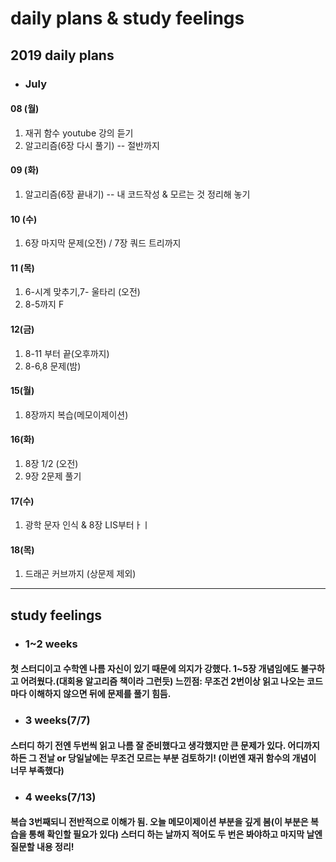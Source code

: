# daily plans & study feelings
## 2019 daily plans
* ### July
#### 08 (월)
1. 재귀 함수 youtube 강의 듣기
2. 알고리즘(6장 다시 풀기) -- 절반까지
#### 09 (화)
1. 알고리즘(6장 끝내기) -- 내 코드작성 & 모르는 것 정리해 놓기
#### 10 (수)
1. 6장 마지막 문제(오전) / 7장 쿼드 트리까지
#### 11 (목)
1. 6-시계 맞추기,7- 울타리 (오전)
2. 8-5까지 F
#### 12(금)
1. 8-11 부터 끝(오후까지)
2. 8-6,8 문제(밤)
#### 15(월)
1. 8장까지 복습(메모이제이션)
#### 16(화)
1. 8장 1/2 (오전)
2. 9장 2문제 풀기
#### 17(수)
1. 광학 문자 인식 & 8장 LIS부터ㅏㅣ
#### 18(목)
1. 드래곤 커브까지 (상문제 제외)

-----------------------------------------------------------------------------------------------------------------------------------

## study feelings
* ### 1~2 weeks
#### 첫 스터디이고 수학엔 나름 자신이 있기 때문에 의지가 강했다. 1~5장 개념임에도 불구하고 어려웠다.(대회용 알고리즘 책이라 그런듯) 느낀점: 무조건 2번이상 읽고 나오는 코드마다 이해하지 않으면 뒤에 문제를 풀기 힘듬.
* ### 3 weeks(7/7)
#### 스터디 하기 전엔 두번씩 읽고 나름 잘 준비했다고 생각했지만 큰 문제가 있다. 어디까지 하든 그 전날 or 당일날에는 무조건 모르는 부분 검토하기! (이번엔 재귀 함수의 개념이 너무 부족했다)
* ### 4 weeks(7/13)
#### 복습 3번째되니 전반적으로 이해가 됨. 오늘 메모이제이션 부분을 깊게 봄(이 부분은 복습을 통해 확인할 필요가 있다) 스터디 하는 날까지 적어도 두 번은 봐야하고 마지막 날엔 질문할 내용 정리!